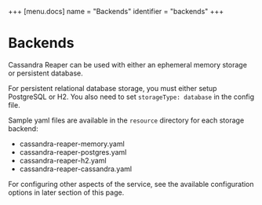 +++
[menu.docs]
name = "Backends"
identifier = "backends"
+++

# Backends

Cassandra Reaper can be used with either an ephemeral memory storage or persistent database.

For persistent relational database storage, you must either setup PostgreSQL or H2. You also need to set `storageType: database` in the config file.

Sample yaml files are available in the `resource` directory for each storage backend:
* cassandra-reaper-memory.yaml
* cassandra-reaper-postgres.yaml
* cassandra-reaper-h2.yaml
* cassandra-reaper-cassandra.yaml

For configuring other aspects of the service, see the available configuration options in later section
of this page.
